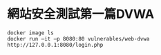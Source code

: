 # 網站安全測試第一篇DVWA
```
docker image ls
docker run –it –p 8080:80 vulnerables/web-dvwa
http://127.0.0.1:8080/login.php

```
